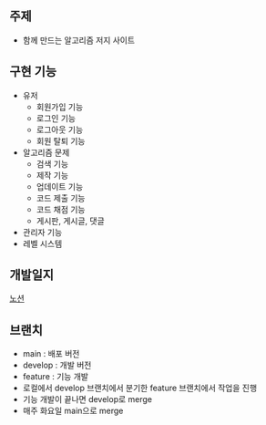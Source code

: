 ## 주제

- 함께 만드는 알고리즘 저지 사이트

## 구현 기능

- 유저
    - 회원가입 기능
    - 로그인 기능
    - 로그아웃 기능
    - 회원 탈퇴 기능
- 알고리즘 문제
    - 검색 기능
    - 제작 기능
    - 업데이트 기능
    - 코드 제출 기능
    - 코드 채점 기능
    - 게시판, 게시글, 댓글
- 관리자 기능
- 레벨 시스템

## 개발일지
[노션](https://soundbar91.notion.site/Retrospect-Project-f88ed9e690ce480ca348c6914b9103af?pvs=4)

## 브랜치
- main : 배포 버전
- develop : 개발 버전
- feature : 기능 개발
- 로컬에서 develop 브랜치에서 분기한 feature 브랜치에서 작업을 진행
- 기능 개발이 끝나면 develop로 merge
- 매주 화요일 main으로 merge
